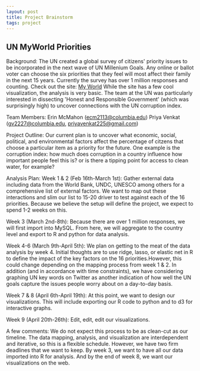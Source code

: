 ```yaml
---
layout: post
title: Project Brainstorm
tags: project
---
```


## UN MyWorld Priorities 

Background: 
The UN created a global survey of citizens' priority issues to be incorporated in the next wave of UN Millenium Goals.  Any online or ballot voter can choose the six priorities that they feel will most affect their family in the next 15 years.  Currently the survey has over 1 million responses and counting.  Check out the site: [My World](http://www.myworld2015.org/)  While the site has a few cool visualization, the analysis is very basic.  The team at the UN was particularly interested in dissecting 'Honest and Responsible Government' \(which was surprisingly high\) to uncover connections with the UN corruption index.  

Team Members:
Erin McMahon \(ecm2113@columbia.edu\)
Priya Venkat \(gv2227@columbia.edu, priyavenkat225@gmail.com\)

Project Outline:
Our current plan is to uncover what economic, social, political, and environmental factors affect the percentage of citzens that choose a particular item as a priority for the future.  One example is the corruption index: how much does corruption in a country influence how important people feel this is?  or is there a tipping point for access to clean water, for example?  

Analysis Plan:
Week 1 & 2 \(Feb 16th-March 1st\): Gather external data including data from the World Bank, UNDC, UNESCO among others for a comprehensive list of external factors.  We want to map out these interactions and slim our list to 15-20 driver to test against each of the 16 priorities.  Because we believe the setup will define the project, we expect to spend 1-2 weeks on this. 

Week 3 \(March 2nd-8th\): Because there are over 1 million responses, we will first import into MySQL.  From here, we will aggregate to the country level and export to R and python for data analysis.

Week 4-6 \(March 9th-April 5th\): We plan on getting to the meat of the data analysis by week 4.  Initial thoughts are to use ridge, lasso, or elastic net in R to define the impact of the key factors on the 16 priorities.However, this could change depending on the mapping process from week 1 & 2.  In addition (and in accordance with time constraints), we have considering graphing UN key words on Twitter as another indication of how well the UN goals capture the issues people worry about on a day-to-day basis.   

Week 7 & 8 \(April 6th-April 19th\): At this point, we want to design our visualizations.  This will include exporting our R code to python and to d3 for interactive graphs.    

Week 9 \(April 20th-26th\): Edit, edit, edit our visualizations.  

A few comments:
We do not expect this process to be as clean-cut as our timeline.  The data mapping, analysis, and visualization are interdependent and iterative, so this is a flexible schedule.  However, we have two firm deadlines that we want to keep. By week 3, we want to have all our data imported into R for analysis.  And by the end of week 8, we want our visualizations on the web.  




 


